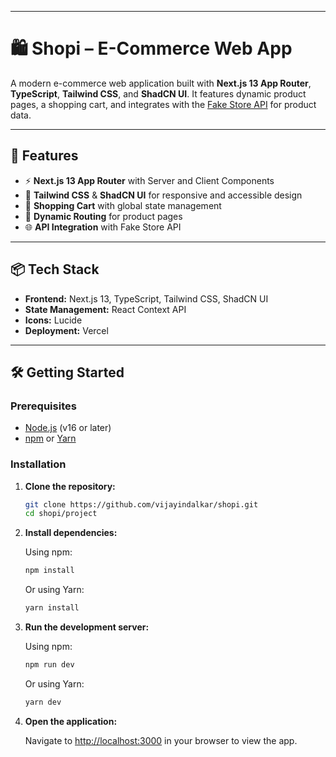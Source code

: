 
---

# 🛍️ Shopi – E-Commerce Web App

A modern e-commerce web application built with **Next.js 13 App Router**, **TypeScript**, **Tailwind CSS**, and **ShadCN UI**. It features dynamic product pages, a shopping cart, and integrates with the [Fake Store API](https://fakestoreapi.com/) for product data.

---

## 🚀 Features

- ⚡ **Next.js 13 App Router** with Server and Client Components
- 🎨 **Tailwind CSS** & **ShadCN UI** for responsive and accessible design
- 🛒 **Shopping Cart** with global state management
- 🔄 **Dynamic Routing** for product pages
- 🌐 **API Integration** with Fake Store API

---

## 📦 Tech Stack

- **Frontend:** Next.js 13, TypeScript, Tailwind CSS, ShadCN UI
- **State Management:** React Context API
- **Icons:** Lucide
- **Deployment:** Vercel

---

## 🛠️ Getting Started

### Prerequisites

- [Node.js](https://nodejs.org/) (v16 or later)
- [npm](https://www.npmjs.com/) or [Yarn](https://yarnpkg.com/)

### Installation

1. **Clone the repository:**

   ```bash
   git clone https://github.com/vijayindalkar/shopi.git
   cd shopi/project
   ```

2. **Install dependencies:**

   Using npm:

   ```bash
   npm install
   ```

   Or using Yarn:

   ```bash
   yarn install
   ```

3. **Run the development server:**

   Using npm:

   ```bash
   npm run dev
   ```

   Or using Yarn:

   ```bash
   yarn dev
   ```

4. **Open the application:**

   Navigate to [http://localhost:3000](http://localhost:3000) in your browser to view the app.

